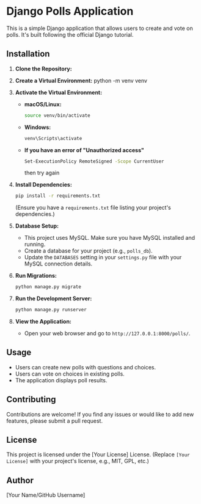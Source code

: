 # Django Polls Application

This is a simple Django application that allows users to create and vote on polls. It's built following the official Django tutorial.

## Installation

1.  **Clone the Repository:**
2.  **Create a Virtual Environment:**
    python -m venv venv
3.  **Activate the Virtual Environment:**
    * **macOS/Linux:**
        ```bash
        source venv/bin/activate
        ```
    * **Windows:**
        ```bash
        venv\Scripts\activate
        ```
    * **If you have an error of "Unauthorized access"**
         ```bash
        Set-ExecutionPolicy RemoteSigned -Scope CurrentUser
        ```
        then try again 
4.  **Install Dependencies:**
    ```bash
    pip install -r requirements.txt
    ```
    (Ensure you have a `requirements.txt` file listing your project's dependencies.)

5.  **Database Setup:**
    * This project uses MySQL. Make sure you have MySQL installed and running.
    * Create a database for your project (e.g., `polls_db`).
    * Update the `DATABASES` setting in your `settings.py` file with your MySQL connection details.

6.  **Run Migrations:**
    ```bash
    python manage.py migrate
    ```

7.  **Run the Development Server:**
    ```bash
    python manage.py runserver
    ```

8.  **View the Application:**
    * Open your web browser and go to `http://127.0.0.1:8000/polls/`.

## Usage

* Users can create new polls with questions and choices.
* Users can vote on choices in existing polls.
* The application displays poll results.

## Contributing

Contributions are welcome! If you find any issues or would like to add new features, please submit a pull request.

## License

This project is licensed under the [Your License] License. (Replace `[Your License]` with your project's license, e.g., MIT, GPL, etc.)

## Author

[Your Name/GitHub Username]